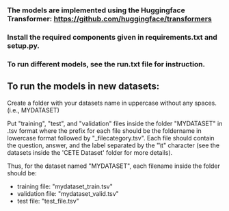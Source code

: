 ### The models are implemented using the Huggingface Transformer: https://github.com/huggingface/transformers

### Install the required components given in requirements.txt and setup.py. 

### To run different models, see the run.txt file for instruction.

## To run the models in new datasets: 

Create a folder with your datasets name in uppercase without any spaces. (i.e., MYDATASET)

Put "training", "test", and "validation" files inside the folder "MYDATASET" in .tsv format where the prefix for each file should be the foldername in lowercase format followed by "\_filecategory.tsv". Each file should contain the question, answer, and the label separated by the "\\t" character (see the datasets inside the 'CETE Dataset' folder for more details). 

Thus, for the dataset named "MYDATASET", each filename inside the folder should be:

- training file: "mydataset_train.tsv" 
- validation file: "mydataset_valid.tsv"
- test file: "test_file.tsv"


